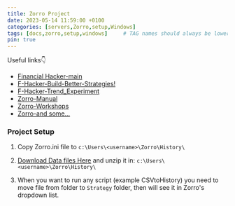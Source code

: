 ```yaml
---
title: Zorro Project
date: 2023-05-14 11:59:00 +0100
categories: [servers,Zorro,setup,Windows]
tags: [docs,zorro,setup,windows]     # TAG names should always be lowercase
pin: true
---
```

Useful links👇

- [Financial Hacker-main](https://financial-hacker.com/)
- [F-Hacker-Build-Better-Strategies!](https://financial-hacker.com/build-better-strategies/)
- [F-Hacker-Trend_Experiment](https://financial-hacker.com/trend-delusion-or-reality/)
- [Zorro-Manual](https://zorro-project.com/manual/)
- [Zorro-Workshops](https://zorro-project.com/manual/en/tutorial_var.htm)
- [Zorro-and some...](https://zorro-project.com/manual/en/tutorial_var.htm)

### Project Setup

1. Copy Zorro.ini file to `c:\Users\<username>\Zorro\History\`

2. [Download Data files Here](https://drive.google.com/drive/folders/18pgkha-lJdYKEz5vwGyM9AoOzfD6pXoG?usp=share_link) and unzip it in: `c:\Users\<username>\Zorro\History\`

3. When you want to run any script (example CSVtoHistory) you need to move file from folder to `Strategy` folder, then will see it in Zorro's dropdown list.
